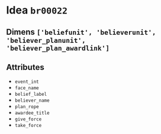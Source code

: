 # Idea `br00022`

## Dimens `['beliefunit', 'believerunit', 'believer_planunit', 'believer_plan_awardlink']`

## Attributes
- `event_int`
- `face_name`
- `belief_label`
- `believer_name`
- `plan_rope`
- `awardee_title`
- `give_force`
- `take_force`

